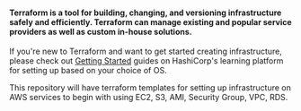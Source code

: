 #### Terraform is a tool for building, changing, and versioning infrastructure safely and efficiently. Terraform can manage existing and popular service providers as well as custom in-house solutions.

If you're new to Terraform and want to get started creating infrastructure, please check out [Getting Started](https://developer.hashicorp.com/terraform/tutorials/aws-get-started/install-cli) guides on HashiCorp's learning platform for setting up based on your choice of OS.

This repository will have terraform templates for setting up infrastructure on AWS services to begin with using EC2, S3, AMI, Security Group, VPC, RDS.
